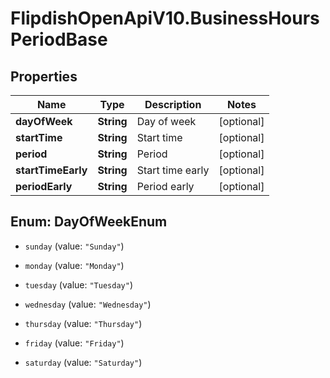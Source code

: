 # FlipdishOpenApiV10.BusinessHoursPeriodBase

## Properties
Name | Type | Description | Notes
------------ | ------------- | ------------- | -------------
**dayOfWeek** | **String** | Day of week | [optional] 
**startTime** | **String** | Start time | [optional] 
**period** | **String** | Period | [optional] 
**startTimeEarly** | **String** | Start time early | [optional] 
**periodEarly** | **String** | Period early | [optional] 


<a name="DayOfWeekEnum"></a>
## Enum: DayOfWeekEnum


* `sunday` (value: `"Sunday"`)

* `monday` (value: `"Monday"`)

* `tuesday` (value: `"Tuesday"`)

* `wednesday` (value: `"Wednesday"`)

* `thursday` (value: `"Thursday"`)

* `friday` (value: `"Friday"`)

* `saturday` (value: `"Saturday"`)




